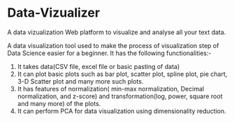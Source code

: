# Data-Vizualizer
A data vizualization Web platform to visualize and analyse all your text data.

A data visualization tool used to make the process of visualization step of Data Science easier for a beginner.
It has the following functionalities:-
1) It takes data(CSV file, excel file or basic pasting of data)
2) It can plot basic plots such as bar plot, scatter plot, spline plot, pie chart, 3-D Scatter plot and many more such plots.
3) It has features of normalization( min-max normalization, Decimal normalization, and z-score) and transformation(log, power, square root and many more) of the plots.
4) It can perform PCA for data visualization using dimensionality reduction.
